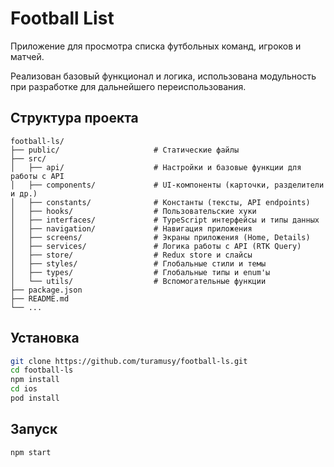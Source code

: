 # Football List

Приложение для просмотра списка футбольных команд, игроков и матчей.

Реализован базовый функционал и логика, использована модульность при разработке для дальнейшего переиспользования.

## Структура проекта

```
football-ls/
├── public/                     # Статические файлы
├── src/
│   ├── api/                    # Настройки и базовые функции для работы с API
│   ├── components/             # UI-компоненты (карточки, разделители и др.)
│   ├── constants/              # Константы (тексты, API endpoints)
│   ├── hooks/                  # Пользовательские хуки
│   ├── interfaces/             # TypeScript интерфейсы и типы данных
│   ├── navigation/             # Навигация приложения
│   ├── screens/                # Экраны приложения (Home, Details)
│   ├── services/               # Логика работы с API (RTK Query)
│   ├── store/                  # Redux store и слайсы
│   ├── styles/                 # Глобальные стили и темы
│   ├── types/                  # Глобальные типы и enum'ы
│   └── utils/                  # Вспомогательные функции
├── package.json
├── README.md
└── ...
```

## Установка

```bash
git clone https://github.com/turamusy/football-ls.git
cd football-ls
npm install
cd ios 
pod install

```

## Запуск

```bash
npm start
```

